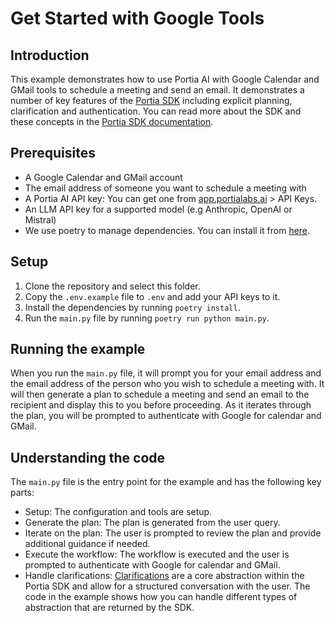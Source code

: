 # Get Started with Google Tools

## Introduction

This example demonstrates how to use Portia AI with Google Calendar and GMail tools to schedule a meeting and send an email. It demonstrates a number of key features of the [Portia SDK](https://github.com/portia-ai/portia-sdk-python) including explicit planning, clarification and authentication. You can read more about the SDK and these concepts in the [Portia SDK documentation](https://docs.portialabs.ai/docs/portia-sdk-python).

## Prerequisites

- A Google Calendar and GMail account
- The email address of someone you want to schedule a meeting with
- A Portia AI API key: You can get one from [app.portialabs.ai](https://app.portialabs.ai) > API Keys.
- An LLM API key for a supported model (e.g Anthropic, OpenAI or Mistral)
- We use poetry to manage dependencies. You can install it from [here](https://python-poetry.org/docs/#installation).

## Setup

1. Clone the repository and select this folder.
2. Copy the `.env.example` file to `.env` and add your API keys to it.
3. Install the dependencies by running `poetry install`.
4. Run the `main.py` file by running `poetry run python main.py`.

## Running the example

When you run the `main.py` file, it will prompt you for your email address and the email address of the person who you wish to schedule a meeting with. It will then generate a plan to schedule a meeting and send an email to the recipient and display this to you before proceeding. As it iterates through the plan, you will be prompted to authenticate with Google for calendar and GMail.

## Understanding the code

The `main.py` file is the entry point for the example and has the following key parts:

- Setup: The configuration and tools are setup.
- Generate the plan: The plan is generated from the user query.
- Iterate on the plan: The user is prompted to review the plan and provide additional guidance if needed.
- Execute the workflow: The workflow is executed and the user is prompted to authenticate with Google for calendar and GMail.
- Handle clarifications: [Clarifications](https://docs.portialabs.ai/understand-clarifications) are a core abstraction within the Portia SDK and allow for a structured conversation with the user. The code in the example shows how you can handle different types of abstraction that are returned by the SDK.
